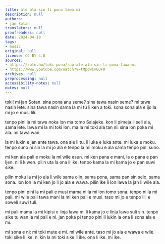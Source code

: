 ```yaml
---
title: ale ala sin li pona tawa mi
description: null
authors:
- jan Sotan
translators: null
proofreaders: null
date: 2024-04-18
tags:
- music
original: null
license: CC BY 4.0
sources:
- https://zotn.hu/toki-pona/rap-ale-ala-sin-li-pona-tawa-mi
- https://www.youtube.com/watch?v=tMpowCvGUF0
archives: null
preprocessing: null
accessibility-notes: null
notes: null
---
```


toki! mi jan Sotan.
sina pona anu seme?
sina tawa nasin seme?
mi tawa nasin lete.
sina tawa nasin sama la
mi tu li ken a toki.
sona sona ala e ijo la
mi jo e musi lili.

tenpo pini la mi tawa noka lon ma tomo Salajeke.
kon li pimeja li seli ala, sama lete.
lawa mi la mi toki lon. ma la mi toki ala
tan ni: sina lon poka mi ala.
mi tawa wan

la mi lukin e jan ante tawa. ona ale li tu.
li luka e luka ante. mi luka e moku.
tenpo suno ni sin la mi jo ala e tenpo
la mi moku e ala sama tenpo pini suno.

mi ken ala pali e moku la mi wile esun.
mi ken pana e mani, la o pana e pan Ijen.
ni li kiwen. pilin uta la ona li ike.
tenpo kama la mi kama jo e pan suwi sike.

pilin moku la mi jo ala li wile
sama olin, sama pona, sama pan sin selo, sama sona.
lon lon la mi ken jo li jo ala e wawa.
pilin ike li lon lawa la jan li wile ala.

tenpo pini pini la mi pali e musi mama ni
la mi lon tomo sona. tenpo ni la mi pali.
mi wile pali tawa mani la mi ken pali e musi.
taso mi jo e tenpo lili e soweli suwi tuli.

mi pali mama la mi kipisi e linja lawa mi
li kama jo e linja lawa suli sin.
tenpo sike tu wan la mi pali e ni.
jan poka pi tenpo pini li lukin la ona li sona ala
e mi.

mi sona e ni:
mi toki mute e mi.
mi wile ante.
taso mi jo ala e wawa e wile.
toki sike li ike.
ni kin la mi toki sike li ike.
ona li ike.
mi ike.